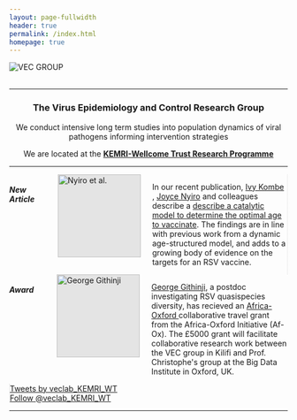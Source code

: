 ```yaml
---
layout: page-fullwidth
header: true
permalink: /index.html
homepage: true
---
```


<div class="row-30">
<center>
  <div class="small-12 small-centered columns">
   <!-- <img src="{{ site.url }}/images/banner3.png" alt="VEC GROUP">  -->
   <img src="{{ site.url }}/images/veclab-members.jpg" alt="VEC GROUP">
  </div>
  </center>
</div>
<br>

<hr >

<div>
<section>
<center>
<p>
<h3>The Virus Epidemiology and Control Research Group</h3>
</p>
<p>
We conduct intensive long term studies into population dynamics of viral pathogens informing intervention strategies
</p>

<p>
We are located at the <a href="http://www.kemri-wellcome.org" target="_blank"><strong>KEMRI-Wellcome Trust Research Programme</strong></a>
</p>
</center>
</section>
</div>

<hr>

<!-- Three columns of text below the carousel -->
<div class="row">
<section>
<div class="large-4 columns  text-center" style="border-right: dotted #d8d8d8 1px;">

<div class="">
<h5>New Article</h5>
</div>
<br>
<img class="img-rounded;" style="background: #E4E4E4; height: 150px;" src="{{ site.url }}/images/article_img/joyce-ivy-plos-one-2017.png" alt="Nyiro et al.">

<p class="text-justify">
In our recent publication, <a href="{{ site.url }}/ivy-kombe">Ivy Kombe</a> , <a href="{{ site.url }}/joyce-nyiro">Joyce Nyiro</a> and colleagues describe a
<a href="http://journals.plos.org/plosone/article?id=10.1371/journal.pone.0177803">describe a catalytic model to determine the optimal age to vaccinate</a>. The findings are in line with previous work from a dynamic age-structured model, and adds to a growing body of evidence on the targets for an RSV vaccine. 
</p>

</div><!-- /.col-lg-4 -->

<div class="large-4 columns text-center" >

<div class="">
<h5>Award </h5>
</div>
<br>
<img class="img-rounded" style="background: #E4E4E4; height: 150px;" src="{{ site.url }}/images/George-Githinji.jpg" alt="George Githinji">
<p class="text-justify">
<a href="{{ site.url }}/george-githinji">George Githinji</a>, a postdoc investigating RSV quasispecies diversity,  has recieved an <a href="http://www.afox.ox.ac.uk" >Africa-Oxford </a> collaborative travel grant from the Africa-Oxford Initiative (Af-Ox). The £5000 grant will facilitate collaborative research work between  the VEC group in Kilifi and Prof. Christophe's group at the Big Data Institute in Oxford, UK. 
</p>
  </div><!-- /.col-lg-4 -->


  <div class="large-4 columns text-center" style="border-left: dotted #d8d8d8 1px;">
  <div id="twittertimeline">
  <a class="twitter-timeline" data-lang="en" data-width="350" data-height="400" data-theme="light" data-link-color="#19CF86"
  href="https://twitter.com/veclab_KEMRI_WT">
  Tweets by veclab_KEMRI_WT</a>
  <script async src="//platform.twitter.com/widgets.js" charset="utf-8">
  </script>
  <br>
  <a class="twitter-follow-button"
  href="https://twitter.com/veclab_KEMRI_WT"
  data-size="large">
  Follow @veclab_KEMRI_WT</a>
  </div>
  </div>

  <hr>
  <div class="row">
  <div class="small-10 small-centered columns">
  <center>
  <img src="{{ site.url }}/images/warwick-kemri-logo.png" alt="">
  </center>
  </div>
  </div>
